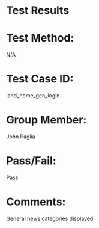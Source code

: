# Test Results

# Test Method:
N/A

# Test Case ID:
land_home_gen_login

# Group Member:
John Paglia

# Pass/Fail:
Pass

# Comments:
General news categories displayed
